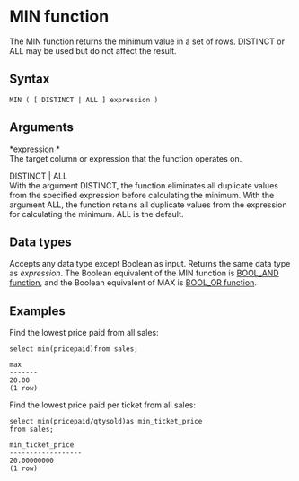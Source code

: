 # MIN function<a name="r_MIN"></a>

 The MIN function returns the minimum value in a set of rows\. DISTINCT or ALL may be used but do not affect the result\.

## Syntax<a name="r_MIN-synopsis"></a>

```
MIN ( [ DISTINCT | ALL ] expression )
```

## Arguments<a name="r_MIN-arguments"></a>

 *expression *   
The target column or expression that the function operates on\.

DISTINCT \| ALL  
With the argument DISTINCT, the function eliminates all duplicate values from the specified expression before calculating the minimum\. With the argument ALL, the function retains all duplicate values from the expression for calculating the minimum\. ALL is the default\.

## Data types<a name="c_Supported_data_types_min"></a>

Accepts any data type except Boolean as input\. Returns the same data type as *expression*\. The Boolean equivalent of the MIN function is [BOOL\_AND function](r_BOOL_AND.md), and the Boolean equivalent of MAX is [BOOL\_OR function](r_BOOL_OR.md)\. 

## Examples<a name="r_MIN-examples"></a>

Find the lowest price paid from all sales:

```
select min(pricepaid)from sales;

max
-------
20.00
(1 row)
```

Find the lowest price paid per ticket from all sales:

```
select min(pricepaid/qtysold)as min_ticket_price
from sales;

min_ticket_price
------------------
20.00000000
(1 row)
```